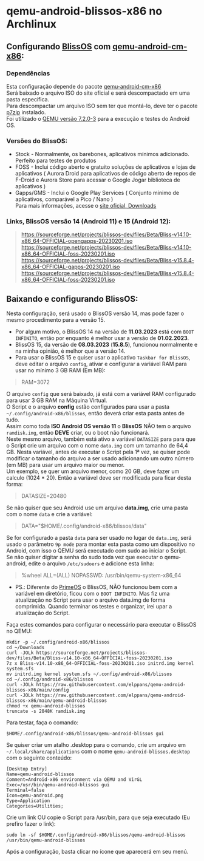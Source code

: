# qemu-android-blissos-x86 no Archlinux

## Configurando [BlissOS](https://blissos.org/) com [qemu-android-cm-x86](https://aur.archlinux.org/packages/qemu-android-cm-x86):

### Dependências

Esta configuração depende do pacote [qemu-android-cm-x86](https://aur.archlinux.org/packages/qemu-android-cm-x86)  
Será baixado o arquivo ISO do site oficial e será descompactado em uma pasta específica.  
Para descompactar um arquivo ISO sem ter que montá-lo, deve ter o pacote [p7zip](https://archlinux.org/packages/extra/x86_64/p7zip/) instalado.  
Foi utilizado o [QEMU versão 7.2.0-3](https://archlinux.org/packages/?sort=&q=qemu-system-x86) para a execução e testes do Android OS.  

### Versões do BlissOS:  

* Stock - Normalmente, os barebones, aplicativos mínimos adicionado. Perfeito para testes de produtos  
* FOSS - Inclui código aberto e gratuito soluções de aplicativos e lojas de aplicativos ( Aurora Droid para aplicativos de código aberto de repos de F-Droid e Aurora Store para acessar o Google Jogar biblioteca de aplicativos )  
* Gapps/GMS - Inclui o Google Play Services ( Conjunto mínimo de aplicativos, comparável a Pico / Nano )  
Para mais informações, acesse o [site oficial, Downloads](https://blissos.org/index.html#download)  

### Links, BlissOS versão 14 (Android 11) e 15 (Android 12):  

> https://sourceforge.net/projects/blissos-dev/files/Beta/Bliss-v14.10-x86_64-OFFICIAL-opengapps-20230201.iso  
https://sourceforge.net/projects/blissos-dev/files/Beta/Bliss-v14.10-x86_64-OFFICIAL-foss-20230201.iso  
https://sourceforge.net/projects/blissos-dev/files/Beta/Bliss-v15.8.4-x86_64-OFFICIAL-gapps-20230201.iso  
https://sourceforge.net/projects/blissos-dev/files/Beta/Bliss-v15.8.4-x86_64-OFFICIAL-foss-20230201.iso  

## Baixando e configurando BlissOS:  

Nesta configuração, será usado o BlissOS versão 14, mas pode fazer o mesmo procedimento para a versão 15.  
* Por algum motivo, o BlissOS 14 na versão de **11.03.2023** está com `BOOT INFINITO`, então por enquanto é melhor usar a versão de **01.02.2023**.
* BlissOS 15, da versão de **08.03.2023** (**15.8.5**), funcionou normalmente e na minha opinião, é melhor que a versão 14.
* Para usar o BlissOS 15 e quiser usar o aplicativo `Taskbar for BlissOS`, deve editar o arquivo `config`, ativar e configurar a variável RAM para usar no mínimo 3 GB RAM (Em MB):  

> RAM=3072  

O arquivo `config` que será baixado, já está com a variável RAM configurado para usar 3 GB RAM na Máquina Virtual.  
O Script e o arquivo **config** estão configurados para usar a pasta `~/.config/android-x86/blissos`, então deverá criar esta pasta antes de tudo.  
Assim como toda **ISO Android OS versão 11** o **BlissOS** NÃO tem o arquivo `ramdisk.img`, então **DEVE** criar, ou o boot não funcionará.  
Neste mesmo arquivo, também está ativo a variável `DATASIZE` para para que o Script crie um arquivo com o nome `data.img` com um tamanho de 64,4 GB. Nesta variável, antes de executar o Script pela 1ª vez, se quiser pode modificar o tamanho do arquivo a ser usado adicionando um outro número (em MB) para usar um arquivo maior ou menor.  
Um exemplo, se quer um arquivo menor, como 20 GB, deve fazer um calculo (1024 \* 20). Então a variável deve ser modificada para ficar desta forma:  

> DATASIZE=20480  

Se não quiser que seu Android use um arquivo **data.img**, crie uma pasta com o nome `data` e crie a variável:  

> DATA="$HOME/.config/android-x86/blissos/data"  

Se for configurado a pasta `data` para ser usado no lugar de `data.img`, será usado o parâmetro `9p mode` para montar esta pasta como um dispositivo no Android, com isso o QEMU será executado com sudo ao iniciar o Script.  
Se não quiser digitar a senha do sudo toda vez que executar o qemu-android, edite o arquivo `/etc/sudoers` e adicione esta linha:  

> %wheel ALL=(ALL) NOPASSWD: /usr/bin/qemu-system-x86_64  

* PS.: Diferente do [PrimeOS](https://www.primeos.in/) o BlissOS, NÃO funcionou bem com a variável em diretório, ficou com o `BOOT INFINITO`.
Mas fiz uma atualização no Script para usar o arquivo data.img de forma comprimida. Quando terminar os testes e organizar, irei upar a atualização do Script.

Faça estes comandos para configurar o necessário para executar o BlissOS no QEMU:  

```
mkdir -p ~/.config/android-x86/blissos
cd ~/Downloads
curl -JOLk https://sourceforge.net/projects/blissos-dev/files/Beta/Bliss-v14.10-x86_64-OFFICIAL-foss-20230201.iso
7z x Bliss-v14.10-x86_64-OFFICIAL-foss-20230201.iso initrd.img kernel system.sfs
mv initrd.img kernel system.sfs ~/.config/android-x86/blissos
cd ~/.config/android-x86/blissos
curl -JOLk https://raw.githubusercontent.com/elppans/qemu-android-blissos-x86/main/config
curl -JOLk https://raw.githubusercontent.com/elppans/qemu-android-blissos-x86/main/qemu-android-blissos
chmod +x qemu-android-blissos
truncate -s 2048K ramdisk.img
```


Para testar, faça o comando:  

```
$HOME/.config/android-x86/blissos/qemu-android-blissos gui
```

Se quiser criar um atalho .desktop para o comando, crie um arquivo em `~/.local/share/applications` com o nome `qemu-android-blissos.desktop` com o seguinte conteúdo:  

```
[Desktop Entry]
Name=qemu-android-blissos
Comment=Android-x86 environment via QEMU and VirGL
Exec=/usr/bin/qemu-android-blissos gui
Terminal=false
Icon=qemu-android.png
Type=Application
Categories=Utilities;
```

Crie um link OU copie o Script para /usr/bin, para que seja executado (Eu prefiro fazer o link):  

```
sudo ln -sf $HOME/.config/android-x86/blissos/qemu-android-blissos /usr/bin/qemu-android-blissos
```

Após a configuração, basta clicar no ícone que aparecerá em seu menú.  

